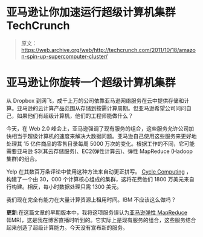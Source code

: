 # 亚马逊让你加速运行超级计算机集群 TechCrunch

> 原文：<https://web.archive.org/web/http://techcrunch.com/2011/10/18/amazon-spin-up-supercomputer-cluster/>

# 亚马逊让你旋转一个超级计算机集群

从 Dropbox 到网飞，成千上万的公司依靠亚马逊网络服务在云中提供存储和计算。亚马逊的云计算产品范围从存储到按需计算周期。但亚马逊希望公司问问自己，如果他们有超级计算机，他们的工程师能做什么？

今天，在 Web 2.0 峰会上，亚马逊强调了现有服务的组合，这些服务允许公司加快相当于超级计算机的速度来解决大数据问题。亚马逊自己使用这些服务来更好地处理其 15 亿件商品的零售目录每周 5000 万次的变化。根据工作的不同，它可能需要亚马逊 S3(其云存储服务)、EC2(弹性计算云)、弹性 MapReduce (Hadoop 集群)的组合。

Yelp 在其数百万条评论中使用这种方法来自动更正拼写。 [Cycle Computing](https://web.archive.org/web/20230203113356/http://www.cyclecomputing.com/) ，构建了一个由 30，000 个计算核心组成的集群，这将花费他们 1800 万美元来自行构建。相反，每小时数据处理只需 1300 美元。

我们现在完全有能力在大量计算资源上租用时间。IBM 不应该这么做吗？

**更新**:在这篇文章的早期版本中，我将这项服务误认为[亚马逊弹性 MapReduce](https://web.archive.org/web/20230203113356/http://aws.amazon.com/elasticmapreduce/) (EMR)，这是我在博客直播时听到的。它实际上是现有服务的组合，这些服务结合起来创造了超级计算能力。今天没有宣布新的服务。